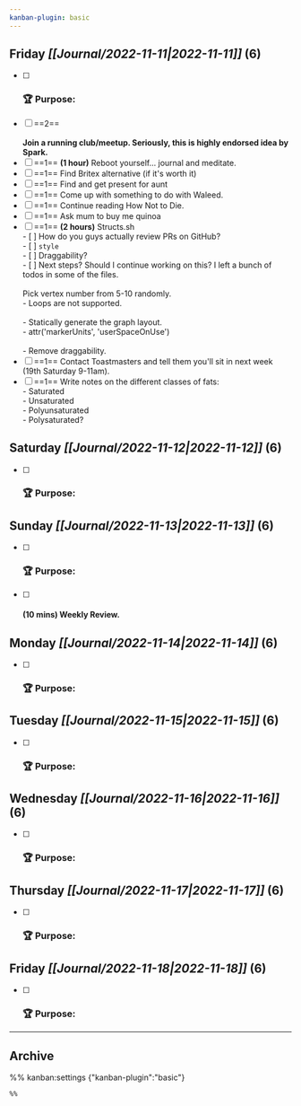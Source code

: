 ```yaml
---
kanban-plugin: basic
---
```


## **Friday** *[[Journal/2022-11-11|2022-11-11]]* (6)

- [ ] ### **🏆 Purpose**:
- [ ] ==2==<br><br>**Join a running club/meetup. Seriously, this is highly endorsed idea by Spark.**
- [ ] ==1==
**(1 hour)** Reboot yourself... journal and meditate.
- [ ] ==1==
Find Britex alternative (if it's worth it)
- [ ] ==1==
Find and get present for aunt
- [ ] ==1==
Come up with something to do with Waleed.
- [ ] ==1==
Continue reading How Not to Die.
- [ ] ==1==
Ask mum to buy me quinoa
- [ ] ==1==
**(2 hours)** Structs.sh<br>- [ ] How do you guys actually review PRs on GitHub?<br>- [ ] `style`<br>- [ ] Draggability?<br>- [ ] Next steps? Should I continue working on this? I left a bunch of todos in some of the files.<br><br>Pick vertex number from 5-10 randomly.<br>- Loops are not supported.<br><br>- Statically generate the graph layout.<br>- attr('markerUnits', 'userSpaceOnUse')<br><br>- Remove draggability.
- [ ] ==1==
Contact Toastmasters and tell them you'll sit in next week (19th Saturday 9-11am).
- [ ] ==1==
Write notes on the different classes of fats:<br>- Saturated<br>- Unsaturated<br>- Polyunsaturated<br>- Polysaturated?

## **Saturday** *[[Journal/2022-11-12|2022-11-12]]* (6)

- [ ] ### **🏆 Purpose**:

## **Sunday** *[[Journal/2022-11-13|2022-11-13]]* (6)

- [ ] ### **🏆 Purpose**:
- [ ] #### **(10 mins)** Weekly Review.

## **Monday** *[[Journal/2022-11-14|2022-11-14]]* (6)

- [ ] ### **🏆 Purpose**:

## **Tuesday** *[[Journal/2022-11-15|2022-11-15]]* (6)

- [ ] ### **🏆 Purpose**:

## **Wednesday** *[[Journal/2022-11-16|2022-11-16]]* (6)

- [ ] ### **🏆 Purpose**:

## **Thursday** *[[Journal/2022-11-17|2022-11-17]]* (6)

- [ ] ### **🏆 Purpose**:

## **Friday** *[[Journal/2022-11-18|2022-11-18]]* (6)

- [ ] ### **🏆 Purpose**:

***

## Archive



%% kanban:settings
{"kanban-plugin":"basic"}
```
%%
